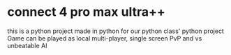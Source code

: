 # connect 4 pro max ultra++
this is a python project made in python for our python class' python project
Game can be played as local multi-player, single screen PvP and vs unbeatable AI
